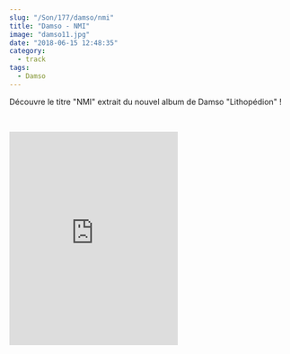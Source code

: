 ```yaml
--- 
slug: "/Son/177/damso/nmi"
title: "Damso - NMI"
image: "damso11.jpg"
date: "2018-06-15 12:48:35"
category:
  - track
tags:
  - Damso
---
```

<p>Découvre le titre "NMI" extrait du nouvel album de Damso "Lithopédion" !</p><br/><p><iframe src="https://open.spotify.com/embed/track/4rn74Ia600sIwmc29vCSDM" width="300" height="380" frameborder="0" allowtransparency="true" allow="encrypted-media"></iframe></p>